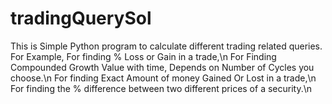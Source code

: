 # tradingQuerySol
This is Simple Python program to calculate different trading related queries.
For Example, 
    For finding % Loss or Gain in a trade,\n 
    For Finding Compounded Growth Value with time, Depends on Number of Cycles you choose.\n
    For finding Exact Amount of money Gained Or Lost in a trade,\n
    For finding the % difference between two different prices of a security.\n
